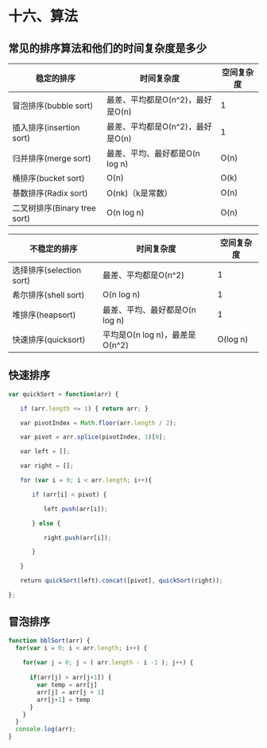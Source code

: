 # 十六、算法

## 常见的排序算法和他们的时间复杂度是多少

| 稳定的排序                   | 时间复杂度                       | 空间复杂度 |
| ---------------------------- | -------------------------------- | ---------- |
| 冒泡排序(bubble sort)        | 最差、平均都是O(n^2)，最好是O(n) | 1          |
| 插入排序(insertion sort)     | 最差、平均都是O(n^2)，最好是O(n) | 1          |
| 归并排序(merge sort)         | 最差、平均、最好都是O(n log n)   | O(n)       |
| 桶排序(bucket sort)          | O(n)                             | O(k)       |
| 基数排序(Radix sort)         | O(nk)（k是常数）                 | O(n)       |
| 二叉树排序(Binary tree sort) | O(n log n)                       | O(n)       |

| 不稳定的排序             | 时间复杂度                     | 空间复杂度 |
| ------------------------ | ------------------------------ | ---------- |
| 选择排序(selection sort) | 最差、平均都是O(n^2)           | 1          |
| 希尔排序(shell sort)     | O(n log n)                     | 1          |
| 堆排序(heapsort)         | 最差、平均、最好都是O(n log n) | 1          |
| 快速排序(quicksort)      | 平均是O(n log n)，最差是O(n^2) | O(log n)   |

## 快速排序

```javascript
var quickSort = function(arr) {

　　if (arr.length <= 1) { return arr; }

　　var pivotIndex = Math.floor(arr.length / 2);

　　var pivot = arr.splice(pivotIndex, 1)[0];

　　var left = [];

　　var right = [];

　　for (var i = 0; i < arr.length; i++){

　　　　if (arr[i] < pivot) {

　　　　　　left.push(arr[i]);

　　　　} else {

　　　　　　right.push(arr[i]);

　　　　}

　　}

　　return quickSort(left).concat([pivot], quickSort(right));

};
```

## 冒泡排序

```javascript
function bblSort(arr) {
  for(var i = 0; i < arr.length; i++) {
    
    for(var j = 0; j < ( arr.length - i -1 ); j++) {
      
      if(arr[j] > arr[j+1]) {          
        var temp = arr[j]
        arr[j] = arr[j + 1]
        arr[j+1] = temp
      }
    }
  }
  console.log(arr);
}
```
